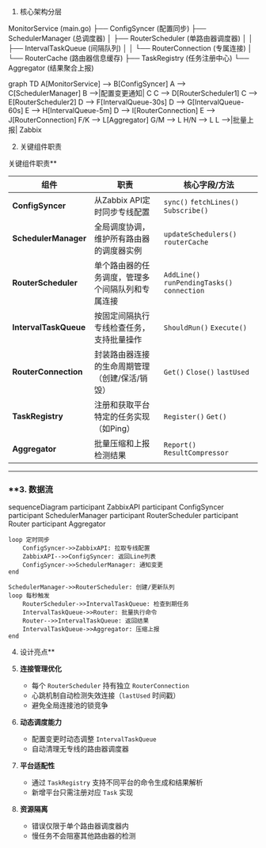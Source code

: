 
1. 核心架构分层

MonitorService (main.go)
├── ConfigSyncer (配置同步)
├── SchedulerManager (总调度器)
│   ├── RouterScheduler (单路由器调度器)
│   │   ├── IntervalTaskQueue (间隔队列)
│   │   └── RouterConnection (专属连接)
│   └── RouterCache (路由器信息缓存)
├── TaskRegistry (任务注册中心)
└── Aggregator (结果聚合上报)


graph TD
    A[MonitorService] --> B[ConfigSyncer]
    A --> C[SchedulerManager]
    B -->|配置变更通知| C
    C --> D[RouterScheduler1]
    C --> E[RouterScheduler2]
    D --> F[IntervalQueue-30s]
    D --> G[IntervalQueue-60s]
    E --> H[IntervalQueue-5m]
    D --> I[RouterConnection]
    E --> J[RouterConnection]
    F/K --> L[Aggregator]
    G/M --> L
    H/N --> L
    L -->|批量上报| Zabbix



2. 关键组件职责

关键组件职责**

| **组件**               | **职责**                                                                 | **核心字段/方法**                                                                 |
|------------------------|--------------------------------------------------------------------------|---------------------------------------------------------------------------------|
| **ConfigSyncer**       | 从Zabbix API定时同步专线配置                                              | `sync()` `fetchLines()` `Subscribe()`                                           |
| **SchedulerManager**   | 全局调度协调，维护所有路由器的调度器实例                                   | `updateSchedulers()` `routerCache`                                              |
| **RouterScheduler**    | 单个路由器的任务调度，管理多个间隔队列和专属连接                           | `AddLine()` `runPendingTasks()` `connection`                                    |
| **IntervalTaskQueue**  | 按固定间隔执行专线检查任务，支持批量操作                                   | `ShouldRun()` `Execute()`                                                       |
| **RouterConnection**   | 封装路由器连接的生命周期管理（创建/保活/销毁）                             | `Get()` `Close()` `lastUsed`                                                    |
| **TaskRegistry**       | 注册和获取平台特定的任务实现（如Ping）                                     | `Register()` `Get()`                                                            |
| **Aggregator**         | 批量压缩和上报检测结果                                                     | `Report()` `ResultCompressor`                                                   |

---

### **3. 数据流

sequenceDiagram
    participant ZabbixAPI
    participant ConfigSyncer
    participant SchedulerManager
    participant RouterScheduler
    participant Router
    participant Aggregator

    loop 定时同步
        ConfigSyncer->>ZabbixAPI: 拉取专线配置
        ZabbixAPI-->>ConfigSyncer: 返回Line列表
        ConfigSyncer->>SchedulerManager: 通知变更
    end

    SchedulerManager->>RouterScheduler: 创建/更新队列
    loop 每秒触发
        RouterScheduler->>IntervalTaskQueue: 检查到期任务
        IntervalTaskQueue->>Router: 批量执行命令
        Router-->>IntervalTaskQueue: 返回结果
        IntervalTaskQueue->>Aggregator: 压缩上报
    end


4. 设计亮点**
1. **连接管理优化**
   - 每个 `RouterScheduler` 持有独立 `RouterConnection`
   - 心跳机制自动检测失效连接（`lastUsed` 时间戳）
   - 避免全局连接池的锁竞争

2. **动态调度能力**
   - 配置变更时动态调整 `IntervalTaskQueue`
   - 自动清理无专线的路由器调度器

3. **平台适配性**
   - 通过 `TaskRegistry` 支持不同平台的命令生成和结果解析
   - 新增平台只需注册对应 `Task` 实现

4. **资源隔离**
   - 错误仅限于单个路由器调度器内
   - 慢任务不会阻塞其他路由器的检测
